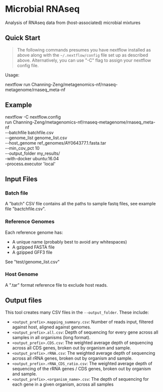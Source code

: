 # Microbial RNAseq
Analysis of RNAseq data from (host-associated) microbial mixtures

## Quick Start
>The following commands presumes you have nextflow installed as above along with the `~/.nextflow/config` file set up as described above.
Alternatively, you can use "-C" flag to assign your nextflow config file.


Usage:

nextflow run Channing-Zeng/metagenomics-nf/rnaseq-metagenome/rnaseq_meta-nf  <ARGUMENTS>

## Example
nextflow 
    -C nextflow.config \
    run Channing-Zeng/metagenomics-nf/rnaseq-metagenome/rnaseq_meta-nf \
    --batchfile batchfile.csv \
    --genome_list genome_list.csv \
    --host_genome ref_genomes/AY064377.1.fasta.tar \
    --min_cov_pct 10 \
    --output_folder my_results/ \
    -with-docker ubuntu:16.04 \
    -process.executor 'local'


## Input Files

### Batch file

A "batch" CSV file contains all the paths to sample fastq files, see example file "bactchfile.csv".

### Reference Genomes

Each reference genome has:

  * A unique name (probably best to avoid any whitespaces)
  * A gzipped FASTA file
  * A gzipped GFF3 file

See "test/genome_list.csv"

### Host Genome

A ".tar" format reference file to exclude host reads.



## Output files

This tool creates many CSV files in the `--output_folder`. These include:

  * `<output_prefix>.mapping_summary.csv`: Number of reads input, filtered against host, aligned against genomes.
  * `<output_prefix>.all.csv`: Depth of sequencing for every gene across all samples in all organisms (long format).
  * `<output_prefix>.CDS.csv`: The weighted average depth of sequencing across all CDS genes, broken out by organism and sample.
  * `<output_prefix>.rRNA.csv`: The weighted average depth of sequencing across all rRNA genes, broken out by organism and sample.
  * `<output_prefix>.rRNA_CDS_ratio.csv`: The weighted average depth of sequencing of the rRNA genes / CDS genes, broken out by organism and sample.
  * `<output_prefix>.<organism_name>.csv`: The depth of sequencing for each gene in a given organism, across all samples


